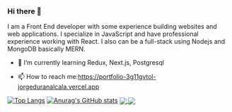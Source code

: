 ### Hi there 👋

I am a Front End developer with some experience building websites and web applications. I specialize in JavaScript and have professional experience working with React. I also can be a full-stack using Nodejs and MongoDB basically MERN.

- 🌱 I’m currently learning Redux, Next.js, Postgresql

- 📫 How to reach me:https://portfolio-3g11gvtol-jorgeduranalcala.vercel.app

[![Top Langs](https://github-readme-stats.vercel.app/api/top-langs/?username=JorgeDuranAlcala&bg_color=#2c2c2c)](https://github.com/anuraghazra/github-readme-stats)
[![Anurag's GitHub stats](https://github-readme-stats.vercel.app/api?username=JorgeDuranAlcala)](https://github.com/anuraghazra/github-readme-stats)
<a href="https://github.com/JorgeDuranAlcala/FB-clone">
 <img align="center" src="https://github-readme-stats.vercel.app/api/pin/?username=JorgeDuranAlcala&repo=FB-clone" />
<a>
<a href="https://github.com/JorgeDuranAlcala/amazon-clone">
 <img align="center" src="https://github-readme-stats.vercel.app/api/pin/?username=JorgeDuranAlcala&repo=amazon-clone" />
<a>

<!--
**JorgeDuranAlcala/JorgeDuranAlcala** is a ✨ _special_ ✨ repository because its `README.md` (this file) appears on your GitHub profile.

Here are some ideas to get you started:

- 🔭 I’m currently working on ...
- 🌱 I’m currently learning ...
- 👯 I’m looking to collaborate on ...
- 🤔 I’m looking for help with ...
- 💬 Ask me about ...
- 📫 How to reach me: ...
- 😄 Pronouns: ...
- ⚡ Fun fact: ...
-->

